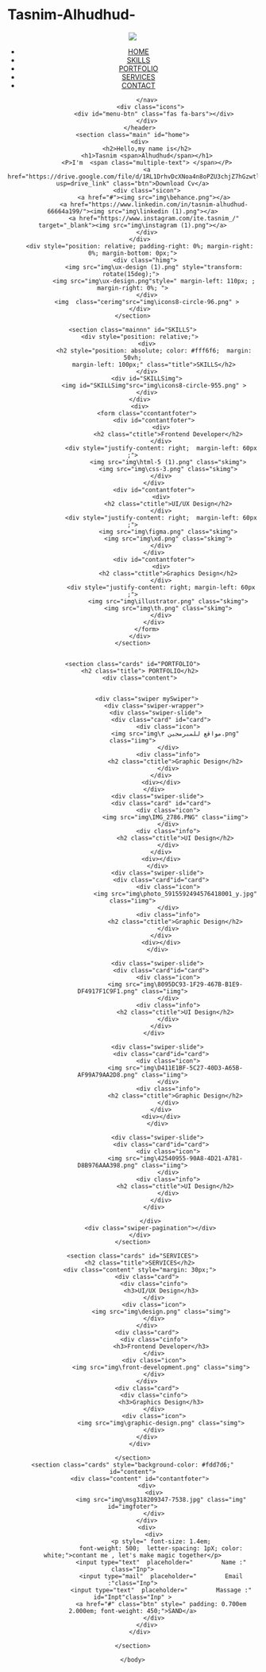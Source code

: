 # Tasnim-Alhudhud-
<!DOCTYPE html>
<html>
    <head>
        <link rel="stylesheet" href="https://cdnjs.cloudflare.com/ajax/libs/font-awesome/5.15.4/css/all.min.css">
        <link rel="stylesheet" href="home.css">
        <link rel="stylesheet" href="https://cdn.jsdelivr.net/npm/swiper@9/swiper-bundle.min.css" />
        <meta http-equiv="X-UA-Compatible" content="ie=edge">
        <title>Tasnim Alhudhud</title>
        <link rel="shortcut icon" href='img\msg318209347-7538.jpg' type="image/x-icon">
    </head>
    <body>
        <header>
            <img src="img\msg318209347-7538.jpg" class="img">
            <nav>
                <ul>
                    <li><a href="#home"> HOME</a> </li>
                    <li><a href="#SKILLS"> SKILLS</a></li>
                    <li><a href="#PORTFOLIO"> PORTFOLIO</a> </li>
                    <li><a href="#SERVICES"> SERVICES</a> </li>
                    <li><a href="#content"> CONTACT</a> </li>
                </ul>
        
            </nav>
              <div class="icons">
                <div id="menu-btn" class="fas fa-bars"></div>
            </div>
        </header>
    <section class="main" id="home">
        <div>
            <h2>Hello,my name is</h2>
            <h1>Tasnim <span>Alhudhud</span></h1>
            <P>I'm  <span class="multiple-text"> </span></P>
            <a href="https://drive.google.com/file/d/1RL1DrhvDcXNoa4n8oPZU3chjZ7hGzwtl/view?usp=drive_link" class="btn">Download Cv</a>
            <div class="sicon">
                <a href="#"><img src="img\behance.png"></a>
                <a href="https://www.linkedin.com/in/tasnim-alhudhud-66664a199/"><img src="img\linkedin (1).png"></a>
                <a href="https://www.instagram.com/ite.tasnim_/" target="_blank"><img src="img\instagram (1).png"></a>
            </div>
        </div>
        <div style="position: relative; padding-right: 0%; margin-right: 0%; margin-bottom: 0px;">
            <div class="himg"> 
                <img src="img\ux-design (1).png" style="transform: rotate(15deg);"> 
                <img src="img\ux-design.png"style=" margin-left: 110px; ; margin-right: 0%; ">
            </div>
            <img  class="cerimg"src="img\icons8-circle-96.png" >
        </div>
    </section>

    <section class="mainnn" id="SKILLS">
        <div style="position: relative;">
            <div>
                <h2 style="position: absolute; color: #fff6f6;  margin: 50vh;
                margin-left: 100px;" class="title">SKILLS</h2>
            </div>
            <div id="SKILLSimg">
                <img id="SKILLSimg"src="img\icons8-circle-955.png" >
            </div>
        </div>
        <div>
            <form class="ccontantfoter">
                <div id="contantfoter">
                    <div>
                        <h2 class="ctitle">Frontend Developer</h2>
                    </div>
                    <div style="justify-content: right;  margin-left: 60px ;">
                        <img src="img\html-5 (1).png" class="skimg">
                        <img src="img\css-3.png" class="skimg">
                    </div>
                </div>
                <div id="contantfoter">
                    <div>
                        <h2 class="ctitle">UI/UX Design</h2>
                    </div>
                    <div style="justify-content: right;  margin-left: 60px ;">
                        <img src="img\figma.png" class="skimg">
                        <img src="img\xd.png" class="skimg">
                    </div>
                </div>
                <div id="contantfoter">
                    <div>
                        <h2 class="ctitle">Graphics Design</h2>
                    </div>
                    <div style="justify-content: right; margin-left: 60px ;">
                        <img src="img\illustrator.png" class="skimg">
                        <img src="img\th.png" class="skimg">
                    </div>
                </div>
            </form>
        </div>
    </section>

   
    <section class="cards" id="PORTFOLIO">
        <h2 class="title"> PORTFOLIO</h2>
        <div class="content">


            <div class="swiper mySwiper">
                <div class="swiper-wrapper">
                  <div class="swiper-slide"> 
                    <div class="card" id="card">
                        <div class="icon">
                            <img src="img\مواقع للمبرمجين ٣.png" class="iimg">
                        </div>
                        <div class="info">
                            <h2 class="ctitle">Graphic Design</h2>
                        </div>
                    </div>
                    <div></div>
                </div>
                  <div class="swiper-slide">
                    <div class="card" id="card">
                        <div class="icon">
                            <img src="img\IMG_2786.PNG" class="iimg">
                        </div>
                        <div class="info">
                            <h2 class="ctitle">UI Design</h2>
                        </div>
                    </div>
                    <div></div>
                  </div>
                  <div class="swiper-slide">
                    <div class="card"id="card">
                        <div class="icon">
                            <img src="img\photo_5915592494576418001_y.jpg" class="iimg">
                        </div>
                        <div class="info">
                            <h2 class="ctitle">Graphic Design</h2>
                        </div>
                    </div>
                    <div></div>
                  </div>

                  <div class="swiper-slide">
                    <div class="card"id="card">
                        <div class="icon">
                            <img src="img\8095DC93-1F29-467B-B1E9-DF4917F1C9F1.png" class="iimg">
                        </div>
                        <div class="info">
                            <h2 class="ctitle">UI Design</h2>
                        </div>
                    </div>
                </div>
                
                  <div class="swiper-slide">
                    <div class="card"id="card">
                        <div class="icon">
                            <img src="img\D411E1BF-5C27-40D3-A65B-AF99A79AA2D8.png" class="iimg">
                        </div>
                        <div class="info">
                            <h2 class="ctitle">Graphic Design</h2>
                        </div>
                    </div>
                    <div></div>
                  </div>

                  <div class="swiper-slide">
                    <div class="card"id="card">
                        <div class="icon">
                            <img src="img\42540955-90A8-4D21-A781-D8B976AAA398.png" class="iimg">
                        </div>
                        <div class="info">
                            <h2 class="ctitle">UI Design</h2>
                        </div>
                    </div>
                </div>
            
              </div>
              <div class="swiper-pagination"></div>
        </div>
    </section>

    <section class="cards" id="SERVICES">
        <h2 class="title">SERVICES</h2>
        <div class="content" style="margin: 30px;">
            <div class="card">
                <div class="cinfo">
                    <h3>UI/UX Design</h3>
                </div>
                <div class="icon">
                    <img src="img\design.png" class="simg">
                </div>
            </div>
            <div class="card">
                <div class="cinfo">
                    <h3>Frontend Developer</h3>
                </div>
                <div class="icon">
                    <img src="img\front-development.png" class="simg">
                </div>
            </div>
            <div class="card">
                <div class="cinfo">
                    <h3>Graphics Design</h3>
                </div>
                <div class="icon">
                    <img src="img\graphic-design.png" class="simg">
                </div>
            </div>
        </div>

    </section>
    <section class="cards" style="background-color: #fdd7d6;" id="content">
        <div class="content" id="contantfoter">
            <div>
                <div>
                    <img src="img\msg318209347-7538.jpg" class="img" id="imgfoter">
                </div>
            </div>
            <div>
                <div>
                    <p style=" font-size: 1.4em;
                    font-weight: 500;  letter-spacing: 1pX; color: white;">contant me , let's make magic together</p>
                    <input type="text"  placeholder="        Name :" class="Inp">
                    <input type="mail"  placeholder="        Email :"class="Inp">
                    <input type="text"  placeholder="        Massage :" id="Inpt"class="Inp" >
                    <a href="#" class="btn" style=" padding: 0.700em 2.000em; font-weight: 450;">SAND</a>
                </div>
            </div>
        </div>

    </section>


  <!-- Swiper JS -->
  <script src="https://cdn.jsdelivr.net/npm/swiper@9/swiper-bundle.min.js"></script>

  <!-- Initialize Swiper -->
  <script>
    var swiper = new Swiper(".mySwiper", {
      slidesPerView: 3,
      spaceBetween: 30,
      pagination: {
        el: ".swiper-pagination",
        clickable: true,
      },
    });
  </script>

<script src="https://unpkg.com/typed.js@2.0.16/dist/typed.umd.js"></script>
<script>
const typed = new Typed('.multiple-text', {
    strings: ['a Frontend Developer', 'an UI/UX Designer','a Graphic Designer','an IT Engineering Student'],
    typeSpeed: 100,
    backSpeed: 100,
    backDelay: 1000,
    loop:true
  });
</script>
    </body>
</html>
